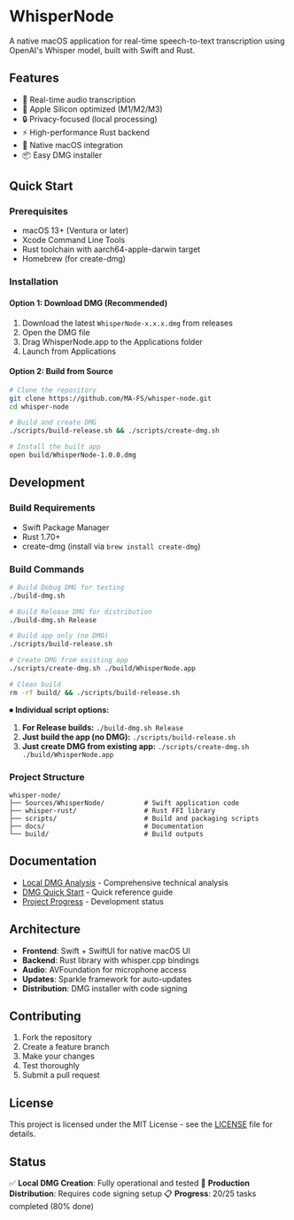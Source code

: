 # WhisperNode

A native macOS application for real-time speech-to-text transcription using OpenAI's Whisper model, built with Swift and Rust.

## Features

- 🎤 Real-time audio transcription
- 🚀 Apple Silicon optimized (M1/M2/M3)
- 🔒 Privacy-focused (local processing)
- ⚡ High-performance Rust backend
- 🎯 Native macOS integration
- 📦 Easy DMG installer

## Quick Start

### Prerequisites

- macOS 13+ (Ventura or later)
- Xcode Command Line Tools
- Rust toolchain with aarch64-apple-darwin target
- Homebrew (for create-dmg)

### Installation

#### Option 1: Download DMG (Recommended)
1. Download the latest `WhisperNode-x.x.x.dmg` from releases
2. Open the DMG file
3. Drag WhisperNode.app to the Applications folder
4. Launch from Applications

#### Option 2: Build from Source
```bash
# Clone the repository
git clone https://github.com/MA-FS/whisper-node.git
cd whisper-node

# Build and create DMG
./scripts/build-release.sh && ./scripts/create-dmg.sh

# Install the built app
open build/WhisperNode-1.0.0.dmg
```

## Development

### Build Requirements
- Swift Package Manager
- Rust 1.70+
- create-dmg (install via `brew install create-dmg`)

### Build Commands
```bash
# Build Debug DMG for testing
./build-dmg.sh

# Build Release DMG for distribution
./build-dmg.sh Release

# Build app only (no DMG)
./scripts/build-release.sh

# Create DMG from existing app
./scripts/create-dmg.sh ./build/WhisperNode.app

# Clean build
rm -rf build/ && ./scripts/build-release.sh
```

⏺ **Individual script options:**
1. **For Release builds:** `./build-dmg.sh Release`
2. **Just build the app (no DMG):** `./scripts/build-release.sh`
3. **Just create DMG from existing app:** `./scripts/create-dmg.sh ./build/WhisperNode.app`

### Project Structure
```
whisper-node/
├── Sources/WhisperNode/          # Swift application code
├── whisper-rust/                 # Rust FFI library
├── scripts/                      # Build and packaging scripts
├── docs/                         # Documentation
└── build/                        # Build outputs
```

## Documentation

- [Local DMG Analysis](docs/local-dmg-analysis.md) - Comprehensive technical analysis
- [DMG Quick Start](docs/dmg-quick-start.md) - Quick reference guide
- [Project Progress](docs/Progress.md) - Development status

## Architecture

- **Frontend**: Swift + SwiftUI for native macOS UI
- **Backend**: Rust library with whisper.cpp bindings
- **Audio**: AVFoundation for microphone access
- **Updates**: Sparkle framework for auto-updates
- **Distribution**: DMG installer with code signing

## Contributing

1. Fork the repository
2. Create a feature branch
3. Make your changes
4. Test thoroughly
5. Submit a pull request

## License

This project is licensed under the MIT License - see the [LICENSE](LICENSE) file for details.

## Status

✅ **Local DMG Creation**: Fully operational and tested
🚧 **Production Distribution**: Requires code signing setup
📋 **Progress**: 20/25 tasks completed (80% done)